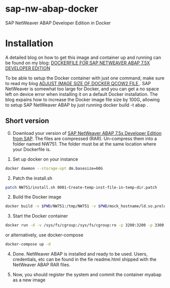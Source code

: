 # sap-nw-abap-docker
SAP NetWeaver ABAP Developer Edition in Docker

# Installation

A detailed blog on how to get this image and container up and running can be found on my blog: [DOCKERFILE FOR SAP NETWEAVER ABAP 7.5X DEVELOPER EDITION](https://www.itsfullofstars.de/2017/09/dockerfile-for-sap-netweaver-abap-7-5x-developer-edition/)

To be able to setup the Docker container with just one command, make sure to read my blog [ADJUST IMAGE SIZE OF DOCKER QCOW2 FILE
](https://www.itsfullofstars.de/2017/12/adjust-the-image-size-of-docker/). SAP NetWeaver is somewhat too large for Docker, and you can get a no space left on device error when installing it on a default Docker installation. The blog expains how to increase the Docker image file size by 100G, allowing to setup SAP NetWeaver ABAP by just running docker build -t abap .

## Short version

0. Download your version of [SAP NetWeaver ABAP 7.5x Developer Edition from SAP](https://tools.hana.ondemand.com/#abap). The files are compressed (RAR). Un-compress them into a folder named NW751. The folder must be at the same location where your Dockerfile is.

1. Set up docker on your instance

```sh
docker daemon --storage-opt dm.basesize=60G
```

2. Patch the install.sh

```sh
patch NW751/install.sh 0001-Create-temp-inst-file-in-temp-dir.patch
```

2. Build the Docker image

```sh
docker build -v $PWD/NW751:/tmp/NW751 -v $PWD/mock_hostname/ld.so.preload:/etc/ld.so.preload -v $PWD/mock_hostname/libmockhostname.so:/usr/local/lib64/libmockhostname.so -t nwabap .
```

3. Start the Docker container

```sh
docker run -d -v /sys/fs/cgroup:/sys/fs/cgroup:ro -p 3200:3200 -p 3300:3300 -p 8000:8000 -p 44300:44300 -h vhcalnplci --name myabap nwabap
```

or alternatively, use docker-compose

```sh
docker-compose up -d
```

4. Done. NetWeaver ABAP is installed and ready to be used. Users, credentials, etc can be found in the fie readme.html shipped with the NetWeaver ABAP RAR files.

5. Now, you should register the system and commit the container myabap as a new image
